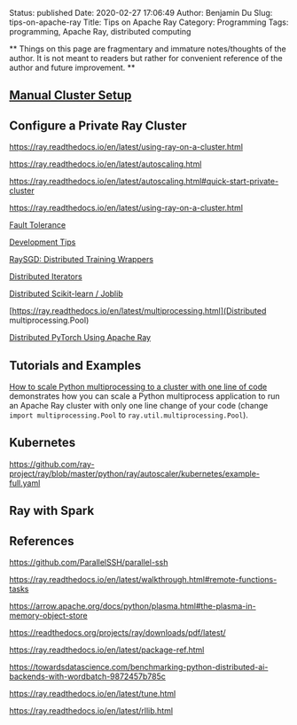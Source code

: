 Status: published
Date: 2020-02-27 17:06:49
Author: Benjamin Du
Slug: tips-on-apache-ray
Title: Tips on Apache Ray
Category: Programming
Tags: programming, Apache Ray, distributed computing

**
Things on this page are fragmentary and immature notes/thoughts of the author.
It is not meant to readers but rather for convenient reference of the author and future improvement.
**

## [Manual Cluster Setup](https://ray.readthedocs.io/en/latest/using-ray-on-a-cluster.html)

## Configure a Private Ray Cluster

https://ray.readthedocs.io/en/latest/using-ray-on-a-cluster.html

https://ray.readthedocs.io/en/latest/autoscaling.html

https://ray.readthedocs.io/en/latest/autoscaling.html#quick-start-private-cluster

https://ray.readthedocs.io/en/latest/using-ray-on-a-cluster.html

[Fault Tolerance](https://ray.readthedocs.io/en/latest/fault-tolerance.html#fault-tolerance)

[Development Tips](https://ray.readthedocs.io/en/latest/development.html)

[RaySGD: Distributed Training Wrappers](https://ray.readthedocs.io/en/latest/raysgd/raysgd.html)

[Distributed Iterators](https://ray.readthedocs.io/en/latest/iter.html)

[Distributed Scikit-learn / Joblib](https://ray.readthedocs.io/en/latest/joblib.html)

[https://ray.readthedocs.io/en/latest/multiprocessing.html](Distributed multiprocessing.Pool)

[Distributed PyTorch Using Apache Ray](https://ray.readthedocs.io/en/latest/raysgd/raysgd_pytorch.html)

## Tutorials and Examples

[How to scale Python multiprocessing to a cluster with one line of code](https://medium.com/distributed-computing-with-ray/how-to-scale-python-multiprocessing-to-a-cluster-with-one-line-of-code-d19f242f60ff)
demonstrates how you can scale a Python multiprocess application 
to run an Apache Ray cluster 
with only one line change of your code 
(change `import multiprocessing.Pool` to `ray.util.multiprocessing.Pool`).


## Kubernetes

https://github.com/ray-project/ray/blob/master/python/ray/autoscaler/kubernetes/example-full.yaml

## Ray with Spark 



## References

https://github.com/ParallelSSH/parallel-ssh

https://ray.readthedocs.io/en/latest/walkthrough.html#remote-functions-tasks

https://arrow.apache.org/docs/python/plasma.html#the-plasma-in-memory-object-store

https://readthedocs.org/projects/ray/downloads/pdf/latest/

https://ray.readthedocs.io/en/latest/package-ref.html

https://towardsdatascience.com/benchmarking-python-distributed-ai-backends-with-wordbatch-9872457b785c

https://ray.readthedocs.io/en/latest/tune.html

https://ray.readthedocs.io/en/latest/rllib.html
